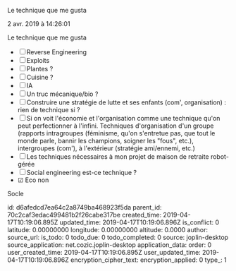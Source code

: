 Le
technique
que
me
gusta

2 avr. 2019 à 14:26:01

Le technique que me gusta

-   ☐ Reverse Engineering
-   ☐ Exploits
-   ☐ Plantes ?
-   ☐ Cuisine ?
-   ☐ IA
-   ☐ Un truc mécanique/bio ?
-   ☐ Construire une stratégie de lutte et ses enfants (com\',
    organisation) : rien de technique si ?
-   ☐ Si on voit l\'économie et l\'organisation comme une technique
    qu\'on peut perfectionner à l\'infini. Techniques d\'organisation
    d\'un groupe (rapports intragroupes (féminisme, qu\'on s\'entretue
    pas, que tout le monde parle, bannir les champions, soigner les
    \"fous\", etc.), intergroupes (com\'), à l\'extérieur (stratégie
    ami/ennemi, etc.)
-   ☐ Les techniques nécessaires à mon projet de maison de retraite
    robot-gérée
-   ☐ Social engineering est-ce technique ?
-   ☑ Eco non

Socle


id: d6afedcd7ea64c2a8749ba468923f5da
parent_id: 70c2caf3edac499481b2f26cabe317be
created_time: 2019-04-17T10:19:06.895Z
updated_time: 2019-04-17T10:19:06.896Z
is_conflict: 0
latitude: 0.00000000
longitude: 0.00000000
altitude: 0.0000
author: 
source_url: 
is_todo: 0
todo_due: 0
todo_completed: 0
source: joplin-desktop
source_application: net.cozic.joplin-desktop
application_data: 
order: 0
user_created_time: 2019-04-17T10:19:06.895Z
user_updated_time: 2019-04-17T10:19:06.896Z
encryption_cipher_text: 
encryption_applied: 0
type_: 1